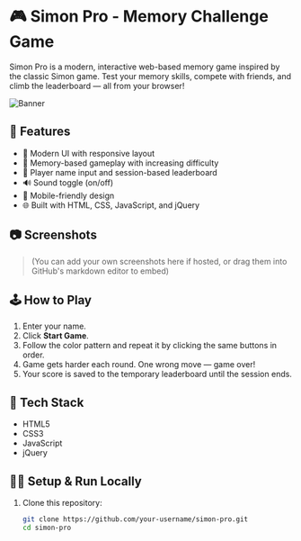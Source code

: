 # 🎮 Simon Pro - Memory Challenge Game

Simon Pro is a modern, interactive web-based memory game inspired by the classic Simon game. Test your memory skills, compete with friends, and climb the leaderboard — all from your browser!

![Banner](https://images.unsplash.com/photo-1612874743655-dfcd2fd1f118?auto=format&fit=crop&w=1200&q=80)

## 🚀 Features

- 🎨 Modern UI with responsive layout
- 🧠 Memory-based gameplay with increasing difficulty
- 🧍 Player name input and session-based leaderboard
- 🔊 Sound toggle (on/off)
- 📱 Mobile-friendly design
- 🌐 Built with HTML, CSS, JavaScript, and jQuery

## 📷 Screenshots

> (You can add your own screenshots here if hosted, or drag them into GitHub's markdown editor to embed)

## 🕹️ How to Play

1. Enter your name.
2. Click **Start Game**.
3. Follow the color pattern and repeat it by clicking the same buttons in order.
4. Game gets harder each round. One wrong move — game over!
5. Your score is saved to the temporary leaderboard until the session ends.

## 💾 Tech Stack

- HTML5
- CSS3
- JavaScript
- jQuery

## 🧑‍💻 Setup & Run Locally

1. Clone this repository:
   ```bash
   git clone https://github.com/your-username/simon-pro.git
   cd simon-pro
